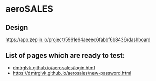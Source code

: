 # aeroSALES

## Design
https://app.zeplin.io/project/5961e64aeeec6fabbf6b8436/dashboard

## List of pages which are ready to test:

- <a href="dmtrglvk.github.io/aerosales/login.html">dmtrglvk.github.io/aerosales/login.html</a>
- <a href="https://dmtrglvk.github.io/aerosales/new-password.html">https://dmtrglvk.github.io/aerosales/new-password.html</a>
